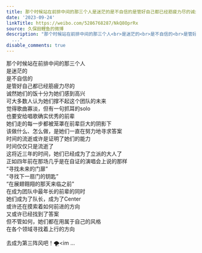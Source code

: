 ```yaml
---
title: 那个时候站在前排中间的那三个人是迷茫的是不自信的是管好自己都已经筋疲力尽的诚然她们的饭十分为她们感到高兴可大多数人认为她们撑不起这个团队的未来觉得歌曲...
date: '2023-09-24'
linkTitle: https://weibo.com/5286768287/NkQ8OprRx
source: 久保田鲤鱼的微博
description: "那个时候站在前排中间的那三个人<br>是迷茫的<br>是不自信的<br>是管好自己都已经筋疲力尽的<br>诚然她们的饭十分为她们感到高兴<br>可大多数人认为她们撑不起这个团队的未来<br>觉得歌曲寡淡，但有一句抓耳的solo<br>也要安给唱歌确实优秀的前辈<br>她们走的每一步都被笼罩在前辈巨大的阴影下<br>该做什么、怎么做，是她们一直在努力地寻求答案<br>时间的流逝或许是证明了她们的能力<br>时间仅仅只是流逝了<br>这将近三年的时间，她们已经成为了立派的大人了<br>正如四年前在那场几乎是在自证的演唱会上说的那样<br>“寻找未来的门扉”<br>“寻找下一扇门的钥匙”<br>“在展翅翱翔的那天来临之前”<br>在成为团队中最年长的前辈的同时<br>她们成为了队长，成为了Center<br>或许还在摸索着如何前进的方向<br>又或许已经找到了答案<br>但不管如何，她们都在用属于自己的风格<br>在各个领域寻找着上行的方向<br><br>去成为第三阵风吧！\U0001F32A️<im
  ..."
disable_comments: true
---
```

那个时候站在前排中间的那三个人<br>是迷茫的<br>是不自信的<br>是管好自己都已经筋疲力尽的<br>诚然她们的饭十分为她们感到高兴<br>可大多数人认为她们撑不起这个团队的未来<br>觉得歌曲寡淡，但有一句抓耳的solo<br>也要安给唱歌确实优秀的前辈<br>她们走的每一步都被笼罩在前辈巨大的阴影下<br>该做什么、怎么做，是她们一直在努力地寻求答案<br>时间的流逝或许是证明了她们的能力<br>时间仅仅只是流逝了<br>这将近三年的时间，她们已经成为了立派的大人了<br>正如四年前在那场几乎是在自证的演唱会上说的那样<br>“寻找未来的门扉”<br>“寻找下一扇门的钥匙”<br>“在展翅翱翔的那天来临之前”<br>在成为团队中最年长的前辈的同时<br>她们成为了队长，成为了Center<br>或许还在摸索着如何前进的方向<br>又或许已经找到了答案<br>但不管如何，她们都在用属于自己的风格<br>在各个领域寻找着上行的方向<br><br>去成为第三阵风吧！🌪️<im ...